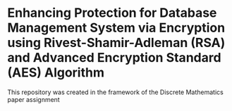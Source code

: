 # Enhancing Protection for Database Management System via Encryption using Rivest-Shamir-Adleman (RSA) and Advanced Encryption Standard (AES) Algorithm
This repository was created in the framework of the Discrete Mathematics paper assignment
